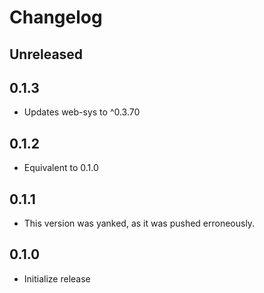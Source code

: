 # Changelog

<!-- Instructions

This changelog follows the patterns described here: <https://keepachangelog.com/en/1.0.0/>.

Subheadings to categorize changes are `added, changed, deprecated, removed, fixed, security`.

-->

## Unreleased

## 0.1.3

- Updates web-sys to ^0.3.70

## 0.1.2

- Equivalent to 0.1.0

## 0.1.1

- This version was yanked, as it was pushed erroneously.

## 0.1.0

- Initialize release
